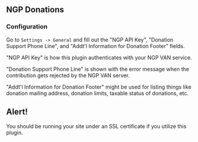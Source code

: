 ## NGP Donations

### Configuration

Go to `Settings -> General` and fill out the "NGP API Key", "Donation Support Phone Line", and "Addt'l Information for Donation Footer" fields.

"NGP API Key" is how this plugin authenticates with your NGP VAN service.

"Donation Support Phone Line" is shown with the error message when the contribution gets rejected by the NGP VAN server.

"Addt'l Information for Donation Footer" might be used for listing things like donation mailing address, donation limits, taxable status of donations, etc.

## Alert!

You should be running your site under an SSL certificate if you utilize this plugin.